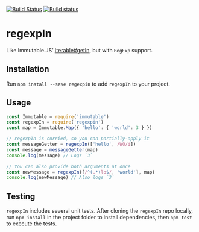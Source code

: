 [![Build Status](https://travis-ci.org/smockle/regexpin.svg?branch=master)](https://travis-ci.org/smockle/regexpin)
[![Build status](https://ci.appveyor.com/api/projects/status/5pkcck6x92p98p6d?svg=true)](https://ci.appveyor.com/project/smockle/regexpin)

# regexpIn

Like Immutable.JS’ [Iterable#getIn](https://facebook.github.io/immutable-js/docs/#/Iterable/getIn), but with `RegExp` support.

## Installation

Run `npm install --save regexpin` to add `regexpIn` to your project.

## Usage

```JavaScript
const Immutable = require('immutable')
const regexpIn = require('regexpin')
const map = Immutable.Map({ 'hello': { 'world': 3 } })

// regexpIn is curried, so you can partially-apply it
const messageGetter = regexpIn(['hello', /WO/i])
const message = messageGetter(map)
console.log(message) // Logs `3`

// You can also provide both arguments at once
const newMessage = regexpIn([/^(.*)lo$/, 'world'], map)
console.log(newMessage) // Also logs `3`
```

## Testing

`regexpIn` includes several unit tests. After cloning the `regexpIn` repo locally, run `npm install` in the project folder to install dependencies, then `npm test` to execute the tests.
